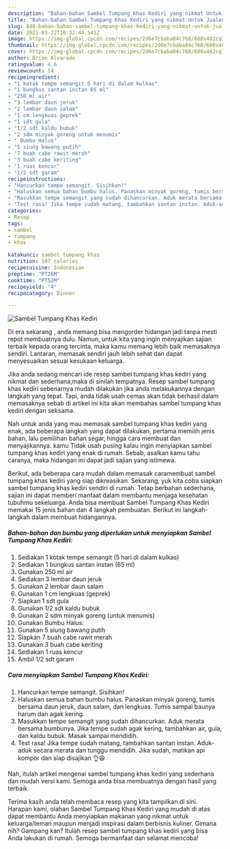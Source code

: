 ```yaml
---
description: "Bahan-bahan Sambel Tumpang Khas Kediri yang nikmat Untuk Jualan"
title: "Bahan-bahan Sambel Tumpang Khas Kediri yang nikmat Untuk Jualan"
slug: 840-bahan-bahan-sambel-tumpang-khas-kediri-yang-nikmat-untuk-jualan
date: 2021-03-22T10:32:44.541Z
image: https://img-global.cpcdn.com/recipes/2d6e7cbaba84c768/680x482cq70/sambel-tumpang-khas-kediri-foto-resep-utama.jpg
thumbnail: https://img-global.cpcdn.com/recipes/2d6e7cbaba84c768/680x482cq70/sambel-tumpang-khas-kediri-foto-resep-utama.jpg
cover: https://img-global.cpcdn.com/recipes/2d6e7cbaba84c768/680x482cq70/sambel-tumpang-khas-kediri-foto-resep-utama.jpg
author: Brian Alvarado
ratingvalue: 4.6
reviewcount: 14
recipeingredient:
- "1 kotak tempe semangit 5 hari di dalam kulkas"
- "1 bungkus santan instan 65 ml"
- "250 ml air"
- "3 lembar daun jeruk"
- "2 lembar daun salam"
- "1 cm lengkuas geprek"
- "1 sdt gula"
- "1/2 sdt kaldu bubuk"
- "2 sdm minyak goreng untuk menumis"
- " Bumbu Halus"
- "5 siung bawang putih"
- "7 buah cabe rawit merah"
- "3 buah cabe keriting"
- "1 ruas kencur"
- "1/2 sdt garam"
recipeinstructions:
- "Hancurkan tempe semangit. Sisihkan!"
- "Haluskan semua bahan bumbu halus. Panaskan minyak goreng, tumis bersama daun jeruk, daun salam, dan lengkuas. Tumis sampai baunya harum dan agak kering."
- "Masukkan tempe semangit yang sudah dihancurkan. Aduk merata bersama bumbunya. Jika tempe sudah agak kering, tambahkan air, gula, dan kaldu bubuk. Masak sampai mendidih."
- "Test rasa! Jika tempe sudah matang, tambahkan santan instan. Aduk-aduk secara merata dan tunggu mendidih. Jika sudah, matikan api kompor dan siap disajikan 👌😆"
categories:
- Resep
tags:
- sambel
- tumpang
- khas

katakunci: sambel tumpang khas 
nutrition: 187 calories
recipecuisine: Indonesian
preptime: "PT26M"
cooktime: "PT52M"
recipeyield: "4"
recipecategory: Dinner

---
```



![Sambel Tumpang Khas Kediri](https://img-global.cpcdn.com/recipes/2d6e7cbaba84c768/680x482cq70/sambel-tumpang-khas-kediri-foto-resep-utama.jpg)

Di era  sekarang , anda memang bisa mengorder hidangan jadi tanpa mesti repot membuatnya dulu. Namun, untuk kita yang ingin menyajikan sajian terbaik kepada orang tercinta, maka kamu memang lebih baik memasaknya sendiri. Lantaran, memasak sendiri jauh lebih sehat dan dapat menyesuaikan sesuai kesukaan keluarga.

Jika anda sedang mencari ide resep sambel tumpang khas kediri yang nikmat dan sederhana,maka di sinilah tempatnya. Resep sambel tumpang khas kediri  sebenarnya mudah dilakukan jika anda melakukannya dengan langkah yang tepat. Tapi, anda tidak usah cemas akan tidak berhasil dalam memasaknya 
sebab di artikel ini kita akan membahas sambel tumpang khas kediri dengan seksama.  



Nah untuk anda yang mau memasak sambel tumpang khas kediri yang enak, ada beberapa langkah yang dapat dilakukan, pertama memilih jenis bahan, lalu pemilihan bahan segar, hingga cara membuat dan menyajikannya. kamu Tidak usah pusing kalau ingin menyiapkan sambel tumpang khas kediri yang enak di rumah. Sebab, asalkan kamu  tahu caranya, maka hidangan ini dapat jadi sajian yang istimewa.

Berikut, ada beberapa cara mudah dalam memasak caramembuat sambel tumpang khas kediri yang siap dikreasikan. Sekarang, yuk kita coba siapkan sambel tumpang khas kediri sendiri di rumah. Tetap berbahan sederhana, sajian ini dapat memberi manfaat dalam membantu menjaga kesehatan tubuhmu sekeluarga. Anda bisa membuat Sambel Tumpang Khas Kediri memakai 15 jenis bahan dan 4 langkah pembuatan. Berikut ini langkah-langkah dalam membuat hidangannya.

<!--inarticleads1-->

##### Bahan-bahan dan bumbu yang diperlukan untuk menyiapkan Sambel Tumpang Khas Kediri:

1. Sediakan 1 kotak tempe semangit (5 hari di dalam kulkas)
1. Sediakan 1 bungkus santan instan (65 ml)
1. Gunakan 250 ml air
1. Sediakan 3 lembar daun jeruk
1. Gunakan 2 lembar daun salam
1. Gunakan 1 cm lengkuas (geprek)
1. Siapkan 1 sdt gula
1. Gunakan 1/2 sdt kaldu bubuk
1. Gunakan 2 sdm minyak goreng (untuk menumis)
1. Gunakan  Bumbu Halus:
1. Gunakan 5 siung bawang putih
1. Siapkan 7 buah cabe rawit merah
1. Gunakan 3 buah cabe keriting
1. Sediakan 1 ruas kencur
1. Ambil 1/2 sdt garam




<!--inarticleads2-->

##### Cara menyiapkan Sambel Tumpang Khas Kediri:

1. Hancurkan tempe semangit. Sisihkan!
1. Haluskan semua bahan bumbu halus. Panaskan minyak goreng, tumis bersama daun jeruk, daun salam, dan lengkuas. Tumis sampai baunya harum dan agak kering.
1. Masukkan tempe semangit yang sudah dihancurkan. Aduk merata bersama bumbunya. Jika tempe sudah agak kering, tambahkan air, gula, dan kaldu bubuk. Masak sampai mendidih.
1. Test rasa! Jika tempe sudah matang, tambahkan santan instan. Aduk-aduk secara merata dan tunggu mendidih. Jika sudah, matikan api kompor dan siap disajikan 👌😆




Nah, itulah artikel mengenai  sambel tumpang khas kediri  yang sederhana dan mudah versi kami. Semoga anda bisa membuatnya dengan hasil yang terbaik. 

Terima kasih anda telah membaca resep yang kita tampilkan di sini. Harapan kami, olahan  Sambel Tumpang Khas Kediri yang mudah di atas dapat membantu Anda menyiapkan makanan yang nikmat untuk keluarga/teman maupun menjadi inspirasi dalam berbisnis kuliner. Gimana nih? Gampang kan? Itulah resep sambel tumpang khas kediri yang bisa Anda lakukan di rumah. Semoga bermanfaat dan selamat mencoba!

